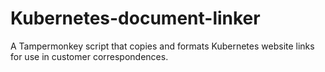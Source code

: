 # Kubernetes-document-linker
 A Tampermonkey script that copies and formats Kubernetes website links for use in customer correspondences.
